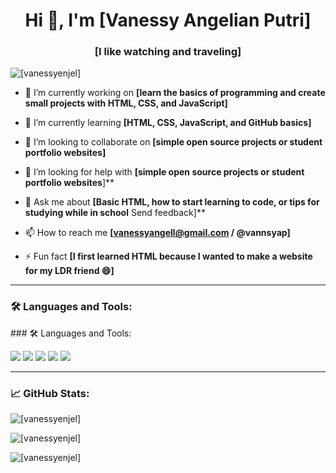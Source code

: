 <h1 align="center">Hi 👋, I'm [Vanessy Angelian Putri]</h1>
<h3 align="center">[I like watching and traveling]</h3>

<p align="left"> <img src="https://komarev.com/ghpvc/?username=[vanesyenjel]&label=Profile%20views&color=0e75b6&style=flat" alt="[vanessyenjel]" /> </p>

- 🔭 I’m currently working on **[learn the basics of programming and create small projects with HTML, CSS, and JavaScript]**

- 🌱 I’m currently learning **[HTML, CSS, JavaScript, and GitHub basics]**

- 👯 I’m looking to collaborate on **[simple open source projects or student portfolio websites]**

- 🤝 I’m looking for help with **[simple open source projects or student portfolio websites**]**

- 💬 Ask me about **[Basic HTML, how to start learning to code, or tips for studying while in school**
Send feedback]**

- 📫 How to reach me **[vanessyangell@gmail.com / @vannsyap]**

- ⚡ Fun fact **[I first learned HTML because I wanted to make a website for my LDR friend 😄]**

---

### 🛠️ Languages and Tools:

<p>
 ### 🛠️ Languages and Tools:

<p>
  <img src="https://img.shields.io/badge/-HTML5-E34F26?style=flat&logo=html5&logoColor=white" />
  <img src="https://img.shields.io/badge/-CSS3-1572B6?style=flat&logo=css3&logoColor=white" />
  <img src="https://img.shields.io/badge/-JavaScript-F7DF1E?style=flat&logo=javascript&logoColor=black" />
  <img src="https://img.shields.io/badge/-Git-F05032?style=flat&logo=git&logoColor=white" />
  <img src="https://img.shields.io/badge/-GitHub-181717?style=flat&logo=github&logoColor=white" />
</p>


---

### 📈 GitHub Stats:

<p align="left">
  <img src="https://github-readme-stats.vercel.app/api?username=[vanessyenjel]&show_icons=true&locale=en" alt="[vanessyenjel]" />
</p>

<p align="left">
  <img src="https://github-readme-streak-stats.herokuapp.com/?user=[vanessyenjel]" alt="[vanessyenjel]" />
</p>

<p align="left">
  <img src="https://github-readme-stats.vercel.app/api/top-langs?username=[vanessyenjel]&show_icons=true&locale=en&layout=compact" alt="[vanessyenjel]" />
</p>

